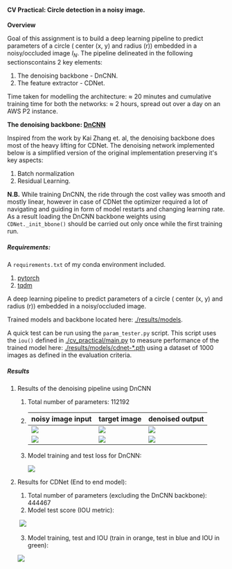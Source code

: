#### CV Practical: Circle detection in a noisy image.

__Overview__

Goal of this assignment is to build a deep learning pipeline to predict parameters of a circle ( center (x, y) and radius (r)) embedded in a noisy/occluded image $I_N$. The pipeline delineated in the following sectionscontains 2 key elements:

1. The denoising backbone - DnCNN.
2. The feature extractor - CDNet.

Time taken for modelling the architecture: $\approx$ 20 minutes and cumulative training time for both the networks: $\approx$ 2 hours, spread out over a day on an AWS P2 instance.

__The denoising backbone: [DnCNN](https://arxiv.org/pdf/1608.03981.pdf)__

Inspired from the work by Kai Zhang et. al, the denoising backbone does most of the heavy lifting for CDNet. The denoising network implemented below is a simplified version of the original implementation preserving it's key aspects:
1. Batch normalization 
2. Residual Learning.

__N.B.__ While training DnCNN, the ride through the cost valley was smooth and mostly linear, however in case of CDNet the optimizer required a lot of navigating and guiding in form of model restarts and changing learning rate. As a result loading the DnCNN backbone weights using `CDNet._init_bbone()` should be carried out only once while the first training run.

##### Requirements:

A `requirements.txt` of my conda environment included.

1. [pytorch](https://pytorch.org/)
2. [tqdm](https://github.com/tqdm/tqdm)

A deep learning pipeline to predict  parameters of a circle ( center (x, y) and radius (r)) embedded in a 
noisy/occluded image. 

Trained models and backbone located here: [./results/models](./results/models).

A quick test can be run using the `param_tester.py` script. This script uses the `iou()` defined in [./cv_practical/main.py](./cv_practical/main.py) to measure performance of  the trained model here: [./results/models/cdnet-*.pth](./results/models/cdnet-*.pth) using a dataset of 1000 images as defined in the evaluation criteria.

##### Results

1. Results of the denoising  pipeline using DnCNN

   1. Total number of parameters: 112192

   2. | noisy image input                                            | target image                                                 | denoised output                                              |
      | ------------------------------------------------------------ | ------------------------------------------------------------ | ------------------------------------------------------------ |
      | ![](C:\Users\dhruv\Development\git\circle_detection_dl\results\images\0.png) | ![](C:\Users\dhruv\Development\git\circle_detection_dl\results\images\0_targ.png) | ![](C:\Users\dhruv\Development\git\circle_detection_dl\results\images\0_pred.png) |
      | ![](C:\Users\dhruv\Development\git\circle_detection_dl\results\images\1.png) | ![](C:\Users\dhruv\Development\git\circle_detection_dl\results\images\1_targ.png) | ![](C:\Users\dhruv\Development\git\circle_detection_dl\results\images\1_pred.png) |

      

   3. Model training and test loss for DnCNN:

      ![](C:\Users\dhruv\Development\git\circle_detection_dl\results\dncnn_plot.png)

2. Results for CDNet (End to end model):

   1. Total number of parameters (excluding the DnCNN backbone): 444467
   2. Model test score (IOU metric):

   ​										 ![](C:\Users\dhruv\Development\git\circle_detection_dl\results\test_score.png)

   3. Model training, test and IOU (train in orange, test in blue and IOU in green): 

   ![](C:\Users\dhruv\Development\git\circle_detection_dl\results\cdnet_plot.png)